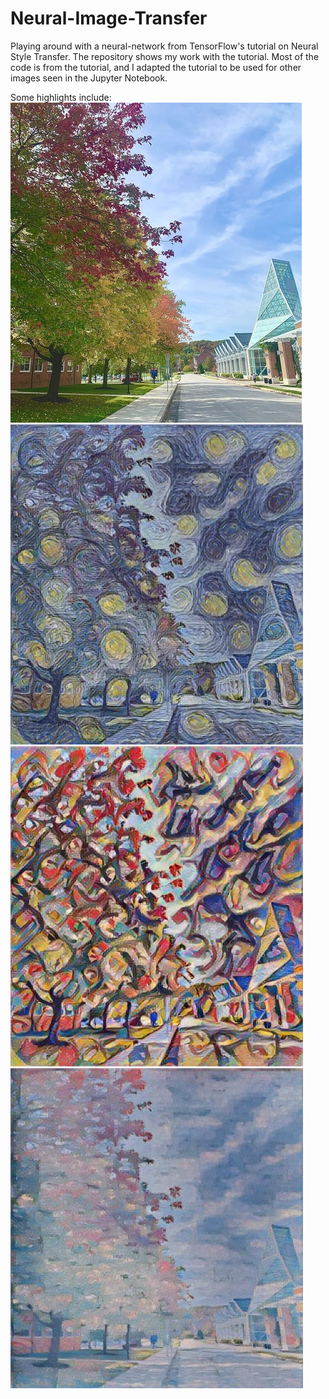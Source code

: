 # Neural-Image-Transfer

Playing around with a neural-network from TensorFlow's tutorial on Neural Style Transfer. The repository shows my work with the tutorial. Most of the code is from the tutorial, and I adapted the tutorial to be used for other images seen in the Jupyter Notebook. 

Some highlights include:
![Jaeger Center Original](/img/JaegerCenterResize.jpg)
![Jaeger Center Starry Night](/outputs/JaegerCenterStarryNight.jpg)
![Jaeger Center Kadinsky](/outputs/JaegerCenterKadinsky.jpg)
![Jaeger Center ImpressionSunrise](/outputs/JaegerCenterImpressionSunrise.jpg)
